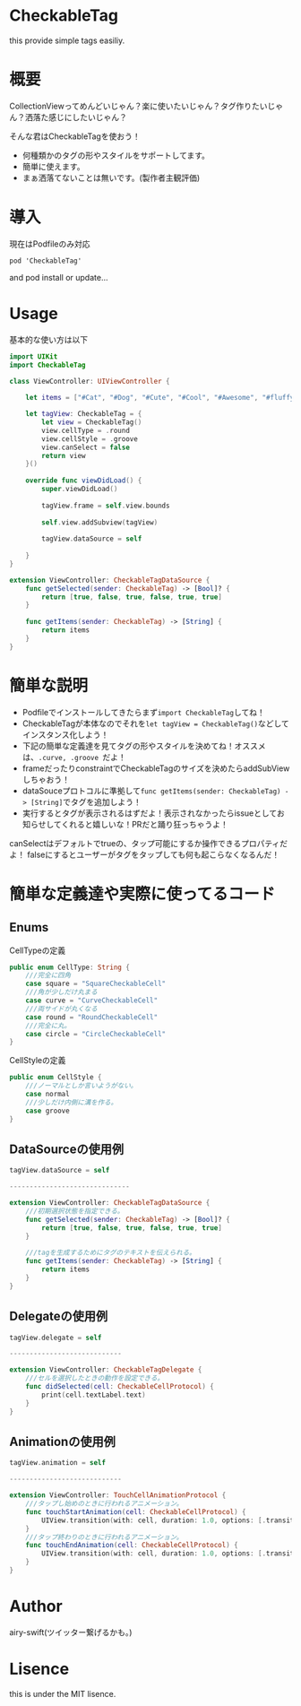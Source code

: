 # CheckableTag
this provide simple tags easiliy.

# 概要
CollectionViewってめんどいじゃん？楽に使いたいじゃん？タグ作りたいじゃん？洒落た感じにしたいじゃん？

そんな君はCheckableTagを使おう！

- 何種類かのタグの形やスタイルをサポートしてます。
- 簡単に使えます。
- まぁ洒落てないことは無いです。(製作者主観評価)


# 導入
現在はPodfileのみ対応
```
pod 'CheckableTag'
```
and pod install or update...

# Usage
基本的な使い方は以下
```swift
import UIKit
import CheckableTag

class ViewController: UIViewController {
    
    let items = ["#Cat", "#Dog", "#Cute", "#Cool", "#Awesome", "#fluffy"]

    let tagView: CheckableTag = {
        let view = CheckableTag()
        view.cellType = .round
        view.cellStyle = .groove
        view.canSelect = false
        return view
    }()
    
    override func viewDidLoad() {
        super.viewDidLoad()
        
        tagView.frame = self.view.bounds
        
        self.view.addSubview(tagView)
        
        tagView.dataSource = self
        
    }
}

extension ViewController: CheckableTagDataSource {
    func getSelected(sender: CheckableTag) -> [Bool]? {
        return [true, false, true, false, true, true]
    }
    
    func getItems(sender: CheckableTag) -> [String] {
        return items
    }
}
```

# 簡単な説明
- Podfileでインストールしてきたらまず``` import CheckableTag ```してね！
- CheckableTagが本体なのでそれを``` let tagView = CheckableTag() ```などしてインスタンス化しよう！
- 下記の簡単な定義達を見てタグの形やスタイルを決めてね！オススメは、```.curve, .groove ```だよ！
- frameだったりconstraintでCheckableTagのサイズを決めたらaddSubViewしちゃおう！
- dataSouceプロトコルに準拠して``` func getItems(sender: CheckableTag) -> [String] ```でタグを追加しよう！
- 実行するとタグが表示されるはずだよ！表示されなかったらissueとしてお知らせしてくれると嬉しいな！PRだと踊り狂っちゃうよ！

canSelectはデフォルトでtrueの、タップ可能にするか操作できるプロパティだよ！
falseにするとユーザーがタグをタップしても何も起こらなくなるんだ！

# 簡単な定義達や実際に使ってるコード
## Enums
CellTypeの定義
```swift
public enum CellType: String {
    ///完全に四角
    case square = "SquareCheckableCell"
    ///角が少しだけ丸まる
    case curve = "CurveCheckableCell"
    ///両サイドが丸くなる
    case round = "RoundCheckableCell"
    ///完全に丸。 
    case circle = "CircleCheckableCell"
}
```
CellStyleの定義
```swift
public enum CellStyle {
    ///ノーマルとしか言いようがない。
    case normal
    ///少しだけ内側に溝を作る。
    case groove
}
```

## DataSourceの使用例
```swift
tagView.dataSource = self

------------------------------

extension ViewController: CheckableTagDataSource {
    ///初期選択状態を指定できる。
    func getSelected(sender: CheckableTag) -> [Bool]? {
        return [true, false, true, false, true, true]
    }
    
    ///tagを生成するためにタグのテキストを伝えられる。
    func getItems(sender: CheckableTag) -> [String] {
        return items
    }
}
```
## Delegateの使用例
```swift
tagView.delegate = self

----------------------------

extension ViewController: CheckableTagDelegate {
    ///セルを選択したときの動作を設定できる。
    func didSelected(cell: CheckableCellProtocol) {
        print(cell.textLabel.text)
    }
}
```

## Animationの使用例
```swift
tagView.animation = self

----------------------------

extension ViewController: TouchCellAnimationProtocol {
    ///タップし始めのときに行われるアニメーション。
    func touchStartAnimation(cell: CheckableCellProtocol) {
        UIView.transition(with: cell, duration: 1.0, options: [.transitionFlipFromTop], animations: nil, completion: nil)
    }
    ///タップ終わりのときに行われるアニメーション。
    func touchEndAnimation(cell: CheckableCellProtocol) {
        UIView.transition(with: cell, duration: 1.0, options: [.transitionFlipFromBottom], animations: nil, completion: nil)
    }
}

```

# Author
airy-swift(ツイッター繋げるかも。)

# Lisence
this is under the MIT lisence.








